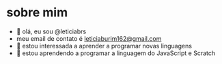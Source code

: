 # sobre mim 
- 👋 olá, eu sou @leticiabrs
- meu email de contato é leticiaburim162@gmail.com
- 👀 estou interessada a aprender a programar novas linguagens 
- 🌱 estou aprendendo a programar a linguagem do JavaScript e Scratch 



